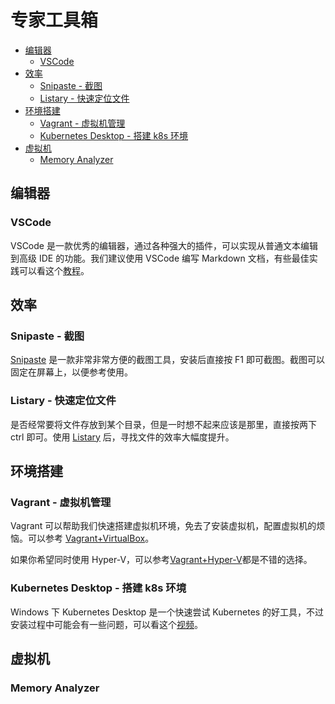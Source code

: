 # 专家工具箱

- [编辑器](#编辑器)
  - [VSCode](#vscode)
- [效率](#效率)
  - [Snipaste - 截图](#snipaste---截图)
  - [Listary - 快速定位文件](#listary---快速定位文件)
- [环境搭建](#环境搭建)
  - [Vagrant - 虚拟机管理](#vagrant---虚拟机管理)
  - [Kubernetes Desktop - 搭建 k8s 环境](#kubernetes-desktop---搭建-k8s-环境)
- [虚拟机](#虚拟机)
  - [Memory Analyzer](#memory-analyzer)


## 编辑器

### VSCode

VSCode 是一款优秀的编辑器，通过各种强大的插件，可以实现从普通文本编辑到高级 IDE 的功能。我们建议使用 VSCode 编写 Markdown 文档，有些最佳实践可以看这个[教程](./editor/vscode-intro.md)。


## 效率

### Snipaste - 截图

[Snipaste](https://zh.snipaste.com/) 是一款非常非常方便的截图工具，安装后直接按 F1 即可截图。截图可以固定在屏幕上，以便参考使用。

### Listary - 快速定位文件

是否经常要将文件存放到某个目录，但是一时想不起来应该是那里，直接按两下 ctrl 即可。使用 [Listary](https://www.listary.com/) 后，寻找文件的效率大幅度提升。


## 环境搭建

### Vagrant - 虚拟机管理

Vagrant 可以帮助我们快速搭建虚拟机环境，免去了安装虚拟机，配置虚拟机的烦恼。可以参考 [Vagrant+VirtualBox](./env/create-vms-with-vagrant-and-virtualbox.md)。

如果你希望同时使用 Hyper-V，可以参考[Vagrant+Hyper-V](http://yylives.cc/2021/08/10/create-vm-with-hyperv-and-vagrant/)都是不错的选择。

### Kubernetes Desktop - 搭建 k8s 环境

Windows 下 Kubernetes Desktop 是一个快速尝试 Kubernetes 的好工具，不过安装过程中可能会有一些问题，可以看这个[视频](https://www.bilibili.com/video/BV1s7411f78L/)。

## 虚拟机

### Memory Analyzer



